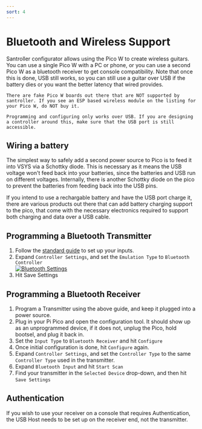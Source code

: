 ```yaml
---
sort: 4
---
```

# Bluetooth and Wireless Support
Santroller configurator allows using the Pico W to create wireless guitars. You can use a single Pico W with a PC or phone, or you can use a second Pico W as a bluetooth receiver to get console compatibility.
Note that once this is done, USB still works, so you can still use a guitar over USB if the battery dies or you want the better latency that wired provides.

```danger
There are fake Pico W boards out there that are NOT supported by santroller. If you see an ESP based wireless module on the listing for your Pico W, do NOT buy it.
```

```danger
Programming and configuring only works over USB. If you are designing a controller around this, make sure that the USB port is still accessible.
```

## Wiring a battery
The simplest way to safely add a second power source to Pico is to feed it into VSYS via a Schottky diode.
This is necessary as it means the USB voltage won't feed back into your batteries, since the batteries and USB run on different voltages. 
Internally, there is another Schottky diode on the pico to prevent the batteries from feeding back into the USB pins.

If you intend to use a rechargable battery and have the USB port charge it, there are various products out there that can add battery charging support to the pico, that come with the necessary electronics required to support both charging and data over a USB cable.

## Programming a Bluetooth Transmitter
1. Follow the [standard guide](using.html) to set up your inputs.
1. Expand `Controller Settings`, and set the `Emulation Type` to `Bluetooth Controller`    
  [![Bluetooth Settings](/assets/images/bluetooth-transmitter.png)](/assets/images/bluetooth-transmitter.png)
2. Hit Save Settings

## Programming a Bluetooth Receiver
1. Program a Transmitter using the above guide, and keep it plugged into a power source.
2. Plug in your Pi Pico and open the configuration tool. It should show up as an unprogrammed device, if it does not, unplug the Pico, hold bootsel, and plug it back in.
3. Set the `Input Type` to `Bluetooth Receiver` and hit `Configure`
4. Once initial configuration is done, hit `Configure` again.
5. Expand `Controller Settings`, and set the `Controller Type` to the same `Controller Type` used in the transmitter.
6. Expand `Bluetooth Input` and hit `Start Scan`
7. Find your transmitter in the `Selected Device` drop-down, and then hit `Save Settings`

## Authentication
If you wish to use your receiver on a console that requires Authentication, the USB Host needs to be set up on the receiver end, not the transmitter.